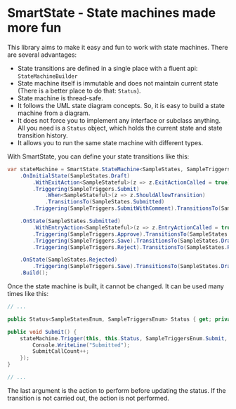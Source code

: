 # SmartState - State machines made more fun

This library aims to make it easy and fun to work with state machines. There are several advantages:

* State transitions are defined in a single place with a fluent api: `StateMachineBuilder`
* State machine itself is immutable and does not maintain current state (There is a better place to do that: `Status`).
* State machine is thread-safe.
* It follows the UML state diagram concepts. So, it is easy to build a state machine from a diagram.
* It does not force you to implement any interface or subclass anything. All you need is a `Status` object, which holds the current state and state transition history. 
* It allows you to run the same state machine with different types.

With SmartState, you can define your state transitions like this:

```csharp
var stateMachine = SmartState.StateMachine<SampleStates, SampleTriggers>
    .OnInitialState(SampleStates.Draft)
        .WithExitAction<SampleStateful>(z => z.ExitActionCalled = true)
        .Triggering(SampleTriggers.Submit)
            .When<SampleStateful>(z => z.ShouldAllowTransition)
            .TransitionsTo(SampleStates.Submitted)
        .Triggering(SampleTriggers.SubmitWithComment).TransitionsTo(SampleStates.Submitted)

    .OnState(SampleStates.Submitted)
        .WithEntryAction<SampleStateful>(z => z.EntryActionCalled = true)
        .Triggering(SampleTriggers.Approve).TransitionsTo(SampleStates.Approved)
        .Triggering(SampleTriggers.Save).TransitionsTo(SampleStates.Draft)
        .Triggering(SampleTriggers.Reject).TransitionsTo(SampleStates.Rejected)

    .OnState(SampleStates.Rejected)
        .Triggering(SampleTriggers.Save).TransitionsTo(SampleStates.Draft)
    .Build();
```

Once the state machine is built, it cannot be changed. It can be used many times like this:

```csharp
// ...

public Status<SampleStatesEnum, SampleTriggersEnum> Status { get; private set; }

public void Submit() {
    stateMachine.Trigger(this, this.Status, SampleTriggersEnum.Submit, () => {
        Console.WriteLine("Submitted");
        SubmitCallCount++;
    });
}

// ...
```

The last argument is the action to perform before updating the status. If the transition is not carried out, the action is not performed.
